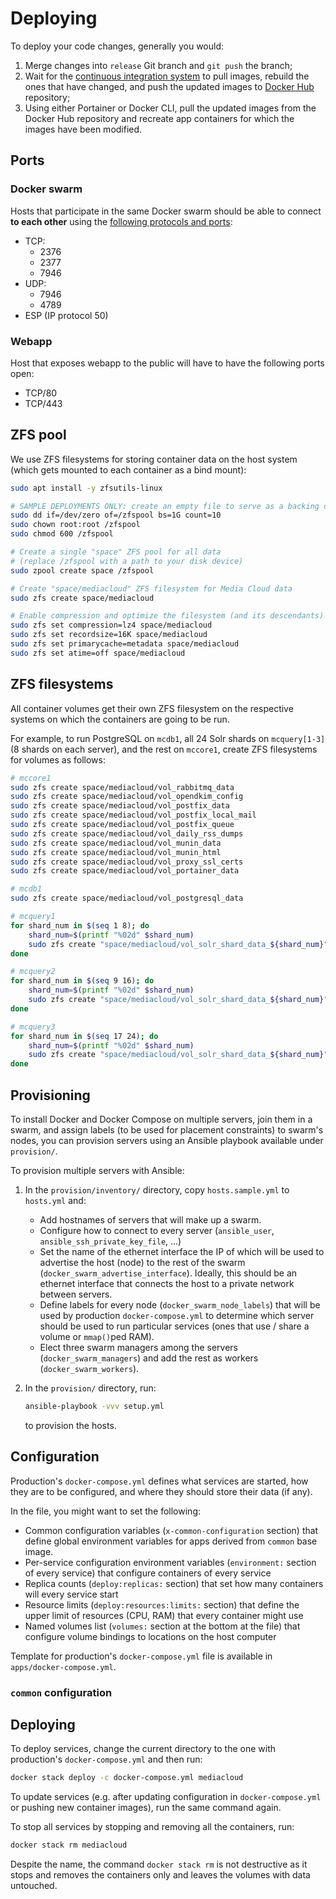 # Deploying

To deploy your code changes, generally you would:

1. Merge changes into `release` Git branch and `git push` the branch;
2. Wait for the [continuous integration system](https://dev.azure.com/shirshegsm/mediacloud/_build) to pull images, rebuild the ones that have changed, and push the updated images to [Docker Hub](https://hub.docker.com/u/dockermediacloud) repository;
3. Using either Portainer or Docker CLI, pull the updated images from the Docker Hub repository and recreate app containers for which the images have been modified.

## Ports

### Docker swarm

Hosts that participate in the same Docker swarm should be able to connect **to each other** using the [following protocols and ports](https://docs.docker.com/engine/swarm/swarm-tutorial/#open-protocols-and-ports-between-the-hosts):

* TCP:
  * 2376
  * 2377
  * 7946
* UDP:
  * 7946
  * 4789
* ESP (IP protocol 50)

### Webapp

Host that exposes webapp to the public will have to have the following ports open:

* TCP/80
* TCP/443

## ZFS pool

We use ZFS filesystems for storing container data on the host system (which gets mounted to each container as a bind mount):

```bash
sudo apt install -y zfsutils-linux

# SAMPLE DEPLOYMENTS ONLY: create an empty file to serve as a backing disk for a pool
sudo dd if=/dev/zero of=/zfspool bs=1G count=10
sudo chown root:root /zfspool
sudo chmod 600 /zfspool

# Create a single "space" ZFS pool for all data
# (replace /zfspool with a path to your disk device)
sudo zpool create space /zfspool

# Create "space/mediacloud" ZFS filesystem for Media Cloud data
sudo zfs create space/mediacloud

# Enable compression and optimize the filesystem (and its descendants)
sudo zfs set compression=lz4 space/mediacloud
sudo zfs set recordsize=16K space/mediacloud
sudo zfs set primarycache=metadata space/mediacloud
sudo zfs set atime=off space/mediacloud
```

## ZFS filesystems

All container volumes get their own ZFS filesystem on the respective systems on which the containers are going to be run.

For example, to run PostgreSQL on `mcdb1`, all 24 Solr shards on `mcquery[1-3]` (8 shards on each server), and the rest on `mccore1`, create ZFS filesystems for volumes as follows:

```bash
# mccore1
sudo zfs create space/mediacloud/vol_rabbitmq_data
sudo zfs create space/mediacloud/vol_opendkim_config
sudo zfs create space/mediacloud/vol_postfix_data
sudo zfs create space/mediacloud/vol_postfix_local_mail
sudo zfs create space/mediacloud/vol_postfix_queue
sudo zfs create space/mediacloud/vol_daily_rss_dumps
sudo zfs create space/mediacloud/vol_munin_data
sudo zfs create space/mediacloud/vol_munin_html
sudo zfs create space/mediacloud/vol_proxy_ssl_certs
sudo zfs create space/mediacloud/vol_portainer_data

# mcdb1
sudo zfs create space/mediacloud/vol_postgresql_data

# mcquery1
for shard_num in $(seq 1 8); do
    shard_num=$(printf "%02d" $shard_num)
    sudo zfs create "space/mediacloud/vol_solr_shard_data_${shard_num}"
done

# mcquery2
for shard_num in $(seq 9 16); do
    shard_num=$(printf "%02d" $shard_num)
    sudo zfs create "space/mediacloud/vol_solr_shard_data_${shard_num}"
done

# mcquery3
for shard_num in $(seq 17 24); do
    shard_num=$(printf "%02d" $shard_num)
    sudo zfs create "space/mediacloud/vol_solr_shard_data_${shard_num}"
done
```

## Provisioning

To install Docker and Docker Compose on multiple servers, join them in a swarm, and assign labels (to be used for placement constraints) to swarm's nodes, you can provision servers using an Ansible playbook available under `provision/`.

To provision multiple servers with Ansible:

1. In the `provision/inventory/` directory, copy `hosts.sample.yml` to `hosts.yml` and:
    * Add hostnames of servers that will make up a swarm.
    * Configure how to connect to every server (`ansible_user`, `ansible_ssh_private_key_file`, ...)
    * Set the name of the ethernet interface the IP of which will be used to advertise the host (node) to the rest of the swarm (`docker_swarm_advertise_interface`). Ideally, this should be an ethernet interface that connects the host to a private network between servers.
    * Define labels for every node (`docker_swarm_node_labels`) that will be used by production `docker-compose.yml` to determine which server should be used to run particular services (ones that use / share a volume or `mmap()`ped RAM).
    * Elect three swarm managers among the servers (`docker_swarm_managers`) and add the rest as workers (`docker_swarm_workers`).
2. In the `provision/` directory, run:

    ```bash
    ansible-playbook -vvv setup.yml
    ```

    to provision the hosts.

## Configuration

Production's `docker-compose.yml` defines what services are started, how they are to be configured, and where they should store their data (if any).

In the file, you might want to set the following:

* Common configuration variables (`x-common-configuration` section) that define global environment variables for apps derived from `common` base image.
* Per-service configuration environment variables (`environment:` section of every service) that configure containers of every service
* Replica counts (`deploy:replicas:` section) that set how many containers will every service start
* Resource limits (`deploy:resources:limits:` section) that define the upper limit of resources (CPU, RAM) that every container might use
* Named volumes list (`volumes:` section at the bottom at the file) that configure volume bindings to locations on the host computer

Template for production's `docker-compose.yml` file is available in `apps/docker-compose.yml`.

### `common` configuration



## Deploying

To deploy services, change the current directory to the one with production's `docker-compose.yml` and then run:

```bash
docker stack deploy -c docker-compose.yml mediacloud
```

To update services (e.g. after updating configuration in `docker-compose.yml` or pushing new container images), run the same command again.

To stop all services by stopping and removing all the containers, run:

```bash
docker stack rm mediacloud
```

Despite the name, the command `docker stack rm` is not destructive as it stops and removes the containers only and leaves the volumes with data untouched.

